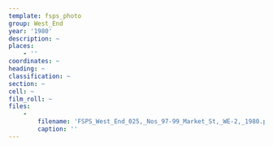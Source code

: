 ```yaml
---
template: fsps_photo
group: West_End
year: '1980'
description: ~
places:
    - ''
coordinates: ~
heading: ~
classification: ~
section: ~
cell: ~
film_roll: ~
files:
    -
        filename: 'FSPS_West_End_025,_Nos_97-99_Market_St,_WE-2,_1980.png'
        caption: ''
---
```

